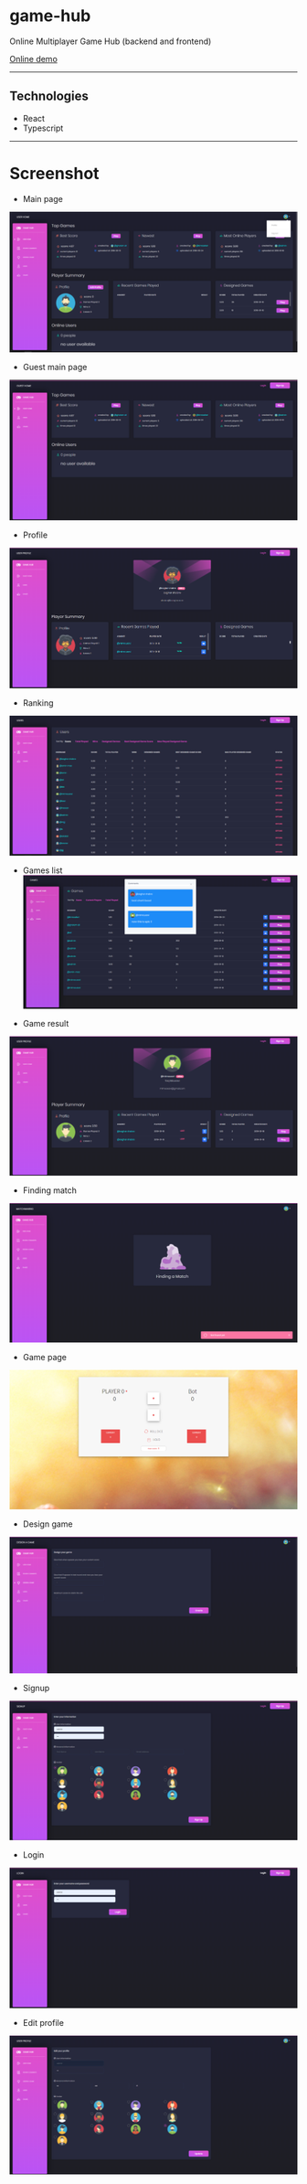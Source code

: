 # game-hub
Online Multiplayer Game Hub (backend and frontend)

[Online demo](https://game-hub-front.herokuapp.com/)

---

## Technologies
- React
- Typescript

---

# Screenshot

- Main page

![](https://github.com/AminAliari/game-hub/blob/master/screenshots/main%20page.PNG)


- Guest main page

![](https://github.com/AminAliari/game-hub/blob/master/screenshots/main%20page%20guest.PNG)


- Profile

![](https://github.com/AminAliari/game-hub/blob/master/screenshots/profile%20page.PNG)


- Ranking

![](https://github.com/AminAliari/game-hub/blob/master/screenshots/ranking%20page.PNG)


- Games list
![](https://github.com/AminAliari/game-hub/blob/master/screenshots/game%20list.PNG)


- Game result

![](https://github.com/AminAliari/game-hub/blob/master/screenshots/game%20result%20page.PNG)


- Finding match

![](https://github.com/AminAliari/game-hub/blob/master/screenshots/find%20match.PNG)


- Game page

![](https://github.com/AminAliari/game-hub/blob/master/screenshots/game%20page.PNG)


- Design game

![](https://github.com/AminAliari/game-hub/blob/master/screenshots/design%20game.PNG)


- Signup

![](https://github.com/AminAliari/game-hub/blob/master/screenshots/signup%20page.PNG)


- Login

![](https://github.com/AminAliari/game-hub/blob/master/screenshots/login%20page.PNG)


- Edit profile

![](https://github.com/AminAliari/game-hub/blob/master/screenshots/edit%20page.PNG)
